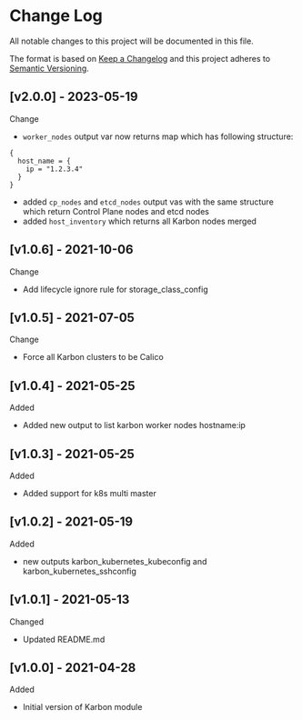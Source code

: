 # Change Log

All notable changes to this project will be documented in this file.

The format is based on [Keep a Changelog](http://keepachangelog.com/) and this
project adheres to [Semantic Versioning](http://semver.org/).

<a name="v2.0.0"></a>
## [v2.0.0] - 2023-05-19

Change
- `worker_nodes` output var now returns map which has following structure:
```
{
  host_name = {
    ip = "1.2.3.4"
  }
}
```
- added `cp_nodes` and `etcd_nodes` output vas with the same structure which return Control Plane nodes and etcd nodes
- added `host_inventory` which returns all Karbon nodes merged

<a name="v1.0.6"></a>
## [v1.0.6] - 2021-10-06

Change
- Add lifecycle ignore rule for storage_class_config

<a name="v1.0.5"></a>
## [v1.0.5] - 2021-07-05

Change
- Force all Karbon clusters to be Calico

<a name="v1.0.4"></a>
## [v1.0.4] - 2021-05-25

Added
- Added new output to list karbon worker nodes hostname:ip

<a name="v1.0.3"></a>
## [v1.0.3] - 2021-05-25

Added
- Added support for k8s multi master

<a name="v1.0.2"></a>
## [v1.0.2] - 2021-05-19

Added
- new outputs karbon_kubernetes_kubeconfig and karbon_kubernetes_sshconfig


<a name="v1.0.1"></a>
## [v1.0.1] - 2021-05-13

Changed
- Updated README.md


<a name="v1.0.0"></a>
## [v1.0.0] - 2021-04-28

Added
- Initial version of Karbon module

[Unreleased]: https://github.com/Aristocrat-B2B/terraform-nutanix-karbon/compare/v1.0.0...HEAD
